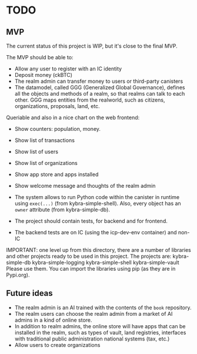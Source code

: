 # TODO

## MVP

The current status of this project is WIP, but it's close to the final MVP.

The MVP should be able to:
- Allow any user to register with an IC identity
- Deposit money (ckBTC)
- The realm admin can transfer money to users or third-party canisters
- The datamodel, called GGG (Generalized Global Governance), defines all the objects and methods of a realm, so that realms can talk to each other. GGG maps entities from the realworld, such as citizens, organizations, proposals, land, etc.

Queriable and also in a nice chart on the web frontend:
- Show counters: population, money. 
- Show list of transactions
- Show list of users
- Show list of organizations
- Show app store and apps installed
- Show welcome message and thoughts of the realm admin
- The system allows to run Python code within the canister in runtime using `exec(...)` (from kybra-simple-shell). Also, every object has an `owner` attribute (from kybra-simple-db).

- The project should contain tests, for backend and for frontend.
- The backend tests are on IC (using the icp-dev-env container) and non-IC

IMPORTANT: one level up from this directory, there are a number of libraries and other projects ready to be used in this project. The projects are:
kybra-simple-db
kybra-simple-logging
kybra-simple-shell
kybra-simple-vault
Please use them. You can import the libraries using pip (as they are in Pypi.org).


## Future ideas

- The realm admin is an AI trained with the contents of the `book` repository.
- The realm users can choose the realm admin from a market of AI admins in a kind of online store.
- In addition to realm admins, the online store will have apps that can be installed in the realm, such as types of vault, land registries, interfaces with traditional public administration national systems (tax, etc.)
- Allow users to create organizations
